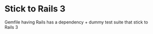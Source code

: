 Stick to Rails 3
================

Gemfile having Rails has a dependency + dummy test suite that stick to Rails 3
